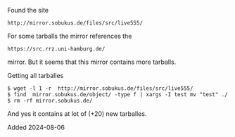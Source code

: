 Found the site

    http://mirror.sobukus.de/files/src/live555/

For some tarballs the mirror references the 

    https://src.rrz.uni-hamburg.de/

mirror. But it seems that this mirror contains more tarballs.

Getting all tarballes

    $ wget -l 1 -r  http://mirror.sobukus.de/files/src/live555/
    $ find  mirror.sobukus.de/object/ -type f | xargs -I test mv "test" ./
    $ rm -rf mirror.sobukus.de/

And yes it contains at lot of (+20) new tarballes.

Added 2024-08-06

